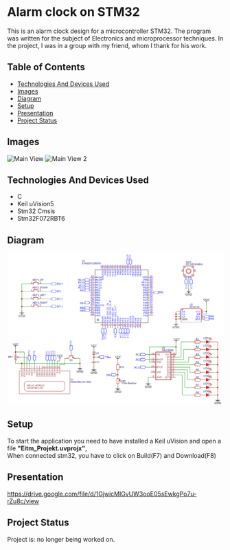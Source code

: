 # Alarm clock on STM32
This is an alarm clock design for a microcontroller STM32.
The program was written for the subject of Electronics and microprocessor techniques.
In the project, I was in a group with my friend, whom I thank for his work.

## Table of Contents
* [Technologies And Devices Used](#technologies-and-devices-used)
* [Images](#images)
* [Diagram](#diagram)
* [Setup](#setup)
* [Presentation](#presentation)
* [Project Status](#project-status)
<!-- * [Acknowledgements](#acknowledgements) -->
<!-- * [Usage](#usage) -->

## Images
![Main View](./img/mainView.png)
![Main View 2](./img/mainView2.png)

## Technologies And Devices Used
- C
- Keil uVision5
- Stm32 Cmsis
- Stm32F072RBT6

## Diagram
![Diagram](./img/diagram.png)

## Setup
To start the application you need to have installed a Keil uVision and open a file **"Eitm_Projekt.uvprojx"**,<br/>
When connected stm32, you have to click on Build(F7) and Download(F8)

<!-- ## Usage -->

## Presentation
https://drive.google.com/file/d/1GjwicMlGvUW3ooE05sEwkgPo7u-rZu8c/view

## Project Status
Project is: no longer being worked on.

<!-- ## Acknowledgements -->


